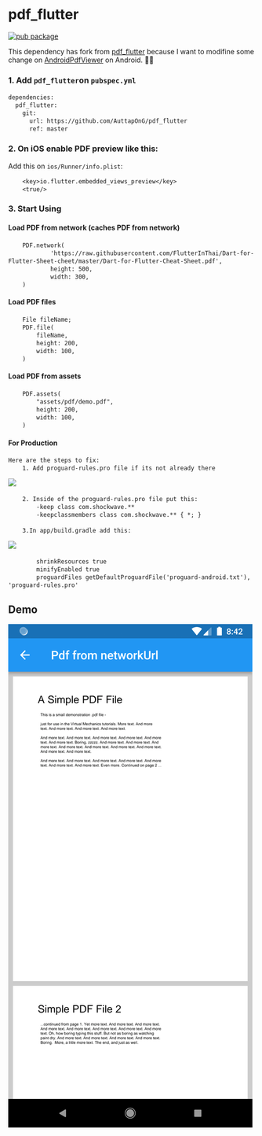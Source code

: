 # pdf_flutter
[![pub package](https://img.shields.io/pub/v/pdf_flutter.svg)](https://pub.dartlang.org/packages/pdf_flutter)

This dependency has fork from [pdf_flutter](https://github.com/erluxman/pdf_flutter)
because I want to modifine some change on [AndroidPdfViewer](https://github.com/barteksc/AndroidPdfViewer) on Android. 🙏🏼

### 1. Add `pdf_flutter`on `pubspec.yml` 

    dependencies:
      pdf_flutter:
        git:
          url: https://github.com/AuttapOnG/pdf_flutter
          ref: master

### 2. On iOS enable PDF preview like this:

Add this on `ios/Runner/info.plist`:

        <key>io.flutter.embedded_views_preview</key>
        <true/>

### 3. Start Using 

#### Load PDF from network (caches PDF from network)

        PDF.network(
                'https://raw.githubusercontent.com/FlutterInThai/Dart-for-Flutter-Sheet-cheet/master/Dart-for-Flutter-Cheat-Sheet.pdf',
                height: 500,
                width: 300,
        )
              
#### Load PDF files

        File fileName;  
        PDF.file(
            fileName,
            height: 200,
            width: 100,
        )
        
#### Load PDF from assets

        PDF.assets(
            "assets/pdf/demo.pdf",
            height: 200,
            width: 100,
        )

#### For Production
    Here are the steps to fix:
        1. Add proguard-rules.pro file if its not already there
        
<img src="https://user-images.githubusercontent.com/2768159/91779534-e288fd00-ebc3-11ea-9c6f-d3e3a9d0922c.png">

        2. Inside of the proguard-rules.pro file put this:
            -keep class com.shockwave.**
            -keepclassmembers class com.shockwave.** { *; }
            
        3.In app/build.gradle add this:
<img src="https://user-images.githubusercontent.com/2768159/91779653-37c50e80-ebc4-11ea-8fbb-22d5c8e5a9ed.png">

            shrinkResources true
            minifyEnabled true
            proguardFiles getDefaultProguardFile('proguard-android.txt'), 'proguard-rules.pro'

## Demo           
![demo](art/pdf_flutter_updated.png)
